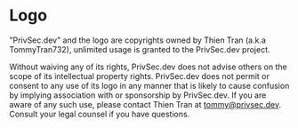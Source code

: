 # Logo
"PrivSec.dev" and the logo are copyrights owned by Thien Tran (a.k.a TommyTran732), unlimited usage is granted to the PrivSec.dev project.

Without waiving any of its rights, PrivSec.dev does not advise others on the scope of its intellectual property rights. PrivSec.dev does not permit or consent to any use of its logo in any manner that is likely to cause confusion by implying association with or sponsorship by PrivSec.dev. If you are aware of any such use, please contact Thien Tran at tommy@privsec.dev. Consult your legal counsel if you have questions.
